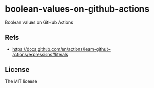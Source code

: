 # boolean-values-on-github-actions

Boolean values on GitHub Actions

## Refs

- https://docs.github.com/en/actions/learn-github-actions/expressions#literals

## License

The MIT license
